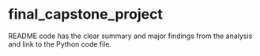 # final_capstone_project
README code has the clear summary and major findings from the analysis and link to the Python code file.
